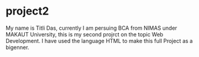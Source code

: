 # project2
My name is Titli Das, currently I am persuing BCA from NIMAS under MAKAUT University, this is my second projrct on the topic Web Development. I have used the language HTML to make this full Project as a bigenner.

